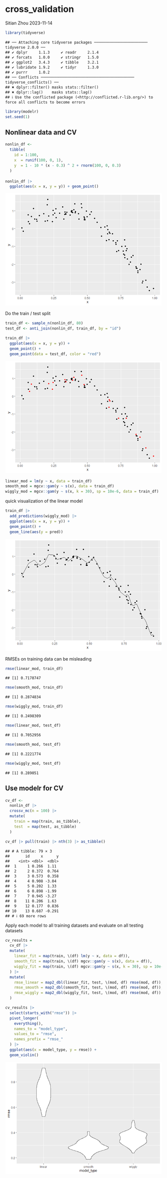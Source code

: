 cross_validation
================
Sitian Zhou
2023-11-14

``` r
library(tidyverse)
```

    ## ── Attaching core tidyverse packages ──────────────────────── tidyverse 2.0.0 ──
    ## ✔ dplyr     1.1.3     ✔ readr     2.1.4
    ## ✔ forcats   1.0.0     ✔ stringr   1.5.0
    ## ✔ ggplot2   3.4.3     ✔ tibble    3.2.1
    ## ✔ lubridate 1.9.2     ✔ tidyr     1.3.0
    ## ✔ purrr     1.0.2     
    ## ── Conflicts ────────────────────────────────────────── tidyverse_conflicts() ──
    ## ✖ dplyr::filter() masks stats::filter()
    ## ✖ dplyr::lag()    masks stats::lag()
    ## ℹ Use the conflicted package (<http://conflicted.r-lib.org/>) to force all conflicts to become errors

``` r
library(modelr)
set.seed(1)
```

## Nonlinear data and CV

``` r
nonlin_df <-
  tibble(
    id = 1:100,
    x  = runif(100, 0, 1),
    y  = 1 - 10 * (x - 0.3) ^ 2 + rnorm(100, 0, 0.3)
  )

nonlin_df |> 
  ggplot(aes(x = x, y = y)) + geom_point()
```

![](cross_validation_files/figure-gfm/unnamed-chunk-2-1.png)<!-- -->

Do the train / test split

``` r
train_df <- sample_n(nonlin_df, 80)
test_df <- anti_join(nonlin_df, train_df, by = "id")
```

``` r
train_df |> 
  ggplot(aes(x = x, y = y)) +
  geom_point() +
  geom_point(data = test_df, color = "red")
```

![](cross_validation_files/figure-gfm/unnamed-chunk-4-1.png)<!-- -->

``` r
linear_mod = lm(y ~ x, data = train_df)
smooth_mod = mgcv::gam(y ~ s(x), data = train_df)
wiggly_mod = mgcv::gam(y ~ s(x, k = 30), sp = 10e-6, data = train_df)
```

quick visualization of the linear model

``` r
train_df |> 
  add_predictions(wiggly_mod) |> 
  ggplot(aes(x = x, y = y)) + 
  geom_point() +
  geom_line(aes(y = pred))
```

![](cross_validation_files/figure-gfm/unnamed-chunk-6-1.png)<!-- -->

RMSEs on training data can be misleading

``` r
rmse(linear_mod, train_df)
```

    ## [1] 0.7178747

``` r
rmse(smooth_mod, train_df)
```

    ## [1] 0.2874834

``` r
rmse(wiggly_mod, train_df)
```

    ## [1] 0.2498309

``` r
rmse(linear_mod, test_df)
```

    ## [1] 0.7052956

``` r
rmse(smooth_mod, test_df)
```

    ## [1] 0.2221774

``` r
rmse(wiggly_mod, test_df)
```

    ## [1] 0.289051

## Use modelr for CV

``` r
cv_df <-
  nonlin_df |> 
  crossv_mc(n = 100) |> 
  mutate(
    train = map(train, as_tibble),
    test  = map(test, as_tibble)
  )
```

``` r
cv_df |> pull(train) |> nth(3) |> as_tibble()
```

    ## # A tibble: 79 × 3
    ##       id     x      y
    ##    <int> <dbl>  <dbl>
    ##  1     1 0.266  1.11 
    ##  2     2 0.372  0.764
    ##  3     3 0.573  0.358
    ##  4     4 0.908 -3.04 
    ##  5     5 0.202  1.33 
    ##  6     6 0.898 -1.99 
    ##  7     7 0.945 -3.27 
    ##  8    11 0.206  1.63 
    ##  9    12 0.177  0.836
    ## 10    13 0.687 -0.291
    ## # ℹ 69 more rows

Apply each model to all training datasets and evaluate on all testing
datasets

``` r
cv_results = 
  cv_df |> 
  mutate(
    linear_fit = map(train, \(df) lm(y ~ x, data = df)),
    smooth_fit = map(train, \(df) mgcv::gam(y ~ s(x), data = df)),
    wiggly_fit = map(train, \(df) mgcv::gam(y ~ s(x, k = 30), sp = 10e-6, data = df))
  ) |> 
  mutate(
    rmse_linear = map2_dbl(linear_fit, test, \(mod, df) rmse(mod, df)),
    rmse_smooth = map2_dbl(smooth_fit, test, \(mod, df) rmse(mod, df)),
    rmse_wiggly = map2_dbl(wiggly_fit, test, \(mod, df) rmse(mod, df))
  )
```

``` r
cv_results |> 
  select(starts_with("rmse")) |> 
  pivot_longer(
    everything(),
    names_to = "model_type",
    values_to = "rmse",
    names_prefix = "rmse_"
  ) |> 
  ggplot(aes(x = model_type, y = rmse)) +
  geom_violin()
```

![](cross_validation_files/figure-gfm/unnamed-chunk-12-1.png)<!-- -->
